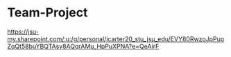 # Team-Project
https://jsu-my.sharepoint.com/:u:/g/personal/jcarter20_stu_jsu_edu/EVY80RwzoJpPupZqQt58buYBQTAsy8AQqrAMu_HpPuXPNA?e=QeAirF
